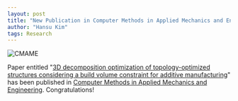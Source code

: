 ```yaml
---
layout: post
title: "New Publication in Computer Methods in Applied Mechanics and Engineering"
author: "Hansu Kim"
tags: Research
---
```

![CMAME](https://github.com/user-attachments/assets/afa6f9c3-2a61-4191-84bb-2b54713b52d7)   
   
Paper entitled "[3D decomposition optimization of topology-optimized structures considering a build volume constraint for additive manufacturing](https://doi.org/10.1016/j.cma.2024.117357)" has been published in [Computer Methods in Applied Mechanics and Engineering](https://www.sciencedirect.com/journal/computer-methods-in-applied-mechanics-and-engineering). Congratulations!  

